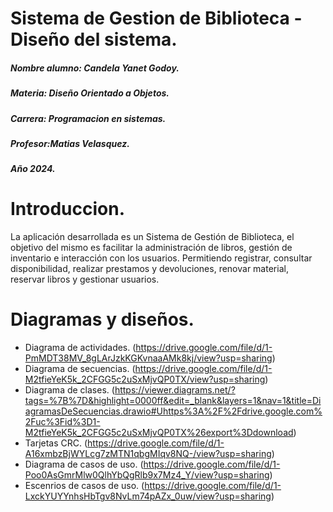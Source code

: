 # Sistema de Gestion de Biblioteca - Diseño del sistema. 

<p>

</p>

##### Nombre alumno: Candela Yanet Godoy.
##### Materia: Diseño Orientado a Objetos. 
##### Carrera: Programacion en sistemas. 
##### Profesor:Matias Velasquez.
##### Año 2024. 

# Introduccion. 

<p>

</p>

La aplicación desarrollada es un Sistema de Gestión de Biblioteca, el objetivo del mismo es facilitar la administración de libros, gestión de inventario e interacción con los usuarios. Permitiendo registrar, consultar disponibilidad, realizar prestamos y devoluciones, renovar material, reservar libros y gestionar usuarios.

# Diagramas y diseños. 

- Diagrama de actividades.
(https://drive.google.com/file/d/1-PmMDT38MV_8gLArJzkKGKvnaaAMk8kj/view?usp=sharing)
- Diagrama de secuencias. 
(https://drive.google.com/file/d/1-M2tfieYeK5k_2CFGG5c2uSxMjvQP0TX/view?usp=sharing) 
- Diagrama de clases. 
(https://viewer.diagrams.net/?tags=%7B%7D&highlight=0000ff&edit=_blank&layers=1&nav=1&title=DiagramasDeSecuencias.drawio#Uhttps%3A%2F%2Fdrive.google.com%2Fuc%3Fid%3D1-M2tfieYeK5k_2CFGG5c2uSxMjvQP0TX%26export%3Ddownload)
- Tarjetas CRC.
(https://drive.google.com/file/d/1-A16xmbzBjWYLcg7zMTN1qbgMIqv8NQ-/view?usp=sharing) 
- Diagrama de casos de uso. 
(https://drive.google.com/file/d/1-Poo0AsGmrMlw0QlhYbQgRlb9x7Mz4_Y/view?usp=sharing) 
- Escenrios de casos de uso. 
(https://drive.google.com/file/d/1-LxckYUYYnhsHbTgv8NvLm74pAZx_0uw/view?usp=sharing)

